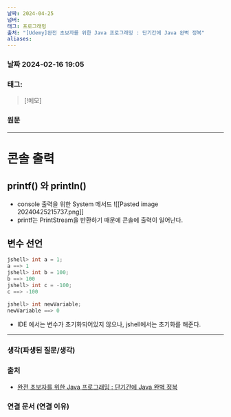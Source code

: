 ```yaml
---
날짜: 2024-04-25
넘버: 
태그: 프로그래밍
출처: "[Udemy]완전 초보자를 위한 Java 프로그래밍 : 단기간에 Java 완벽 정복"
aliases:
---
```

### 날짜  2024-02-16 19:05

### 태그:

>[!메모]
>

### 원문
---
# 콘솔 출력
## printf() 와 println()
- console 출력을 위한 System 메서드 
![[Pasted image 20240425215737.png]]
- printf는 PrintStream을 반환하기 때문에 콘솔에 출력이 일어난다.
## 변수 선언
```java
jshell> int a = 1;
a ==> 1
jshell> int b = 100;
b ==> 100
jshell> int c = -100;
c ==> -100

jshell> int newVariable;
newVariable ==> 0
```
- IDE 에서는 변수가 초기화되어있지 않으나, jshell에서는 초기화를 해준다.

---
### 생각(파생된 질문/생각)

### 출처
- [완전 초보자를 위한 Java 프로그래밍 : 단기간에 Java 완벽 정복](https://www.udemy.com/course/best-java-programming/?couponCode=ST6MT42324)

### 연결 문서 (연결 이유)
